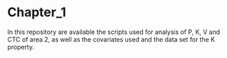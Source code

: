 # Chapter_1
In this repository are available the scripts used for analysis of P, K, V and CTC of area 2, as well as the covariates used and the data set for the K property.
